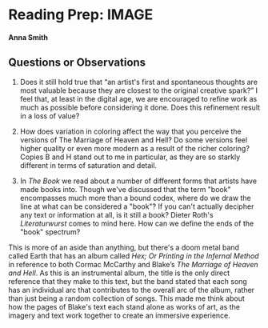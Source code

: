 # Reading Prep: IMAGE 

#### Anna Smith

## Questions or Observations

1. Does it still hold true that “an artist's first and spontaneous thoughts are most valuable because they are closest to the original creative spark?” I feel that, at least in the digital age, we are encouraged to refine work as much as possible before considering it done. Does this refinement result in a loss of value? 

2. How does variation in coloring affect the way that you perceive the versions of The Marriage of Heaven and Hell? Do some versions feel higher quality or even more modern as a result of the richer coloring? Copies B and H stand out to me in particular, as they are so starkly different in terms of saturation and detail. 

3. In _The Book_ we read about a number of different forms that artists have made books into. Though we've discussed that the term "book" encompasses much more than a bound codex, where do we draw the line at what can be considered a "book"? If you can't actually decipher any text or information at all, is it still a book? Dieter Roth's _Literaturwurst_ comes to mind here. How can we define the ends of the "book" spectrum?

This is more of an aside than anything, but there's a doom metal band called Earth that has an album called _Hex; Or Printing in the Infernal Method_ in reference to both Cormac McCarthy and Blake’s _The Marriage of Heaven and Hell_. As this is an instrumental album, the title is the only direct reference that they make to this text, but the band stated that each song has an individual arc that contributes to the overall arc of the album, rather than just being a random collection of songs. This made me think about how the pages of Blake's text each stand alone as works of art, as the imagery and text work together to create an immersive experience.  

